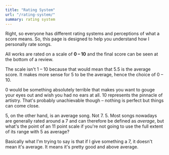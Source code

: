 ```yaml
---
title: "Rating System"
url: "/rating-system/"
summary: rating system
---
```


Right, so everyone has different rating systems and perceptions of what a score means. So, this page is designed to help you understand how I personally rate songs.

All works are rated on a scale of **0 – 10** and the final score can be seen at the bottom of a review.

The scale isn't 1 – 10 because that would mean that 5.5 is the average score. It makes more sense for 5 to be the average, hence the choice of 0 – 10.

0 would be something absolutely terrible that makes you want to gouge your eyes out and wish you had no ears at all. 10 represents the pinnacle of artistry. That's probably unachievable though – nothing is perfect but things can come close.

5, on the other hand, is an average song. Not 7. 5. Most songs nowadays are generally rated around a 7 and can therefore be defined as _average_, but what's the point of an 11 point scale if you're not going to use the full extent of its range with 5 as average?

Basically what I'm trying to say is that if I give something a 7, it doesn't mean it's average. It means it's pretty good and above average.
